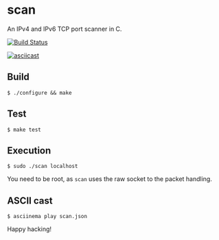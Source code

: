 # scan

An IPv4 and IPv6 TCP port scanner in C.

[![Build Status](https://travis-ci.org/keithnoguchi/scan.svg)](https://travis-ci.org/keithnoguchi/scan)

[![asciicast](https://asciinema.org/a/48492.png)](https://asciinema.org/a/48492)

## Build

```
$ ./configure && make
```

## Test

```
$ make test
```

## Execution

```
$ sudo ./scan localhost
```

You need to be root, as `scan` uses the raw socket to the packet handling.

## ASCII cast

```
$ asciinema play scan.json
```

Happy hacking!

